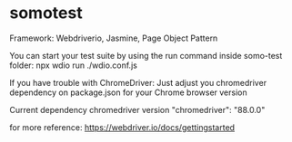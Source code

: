 # somotest

Framework:
Webdriverio,
Jasmine,
Page Object Pattern

You can start your test suite by using the run command inside somo-test folder:
npx wdio run ./wdio.conf.js

If you have trouble with ChromeDriver: 
Just adjust you chromedriver dependency on package.json for your Chrome browser version

Current dependency chromedriver version
"chromedriver": "88.0.0"

for more reference:
https://webdriver.io/docs/gettingstarted
